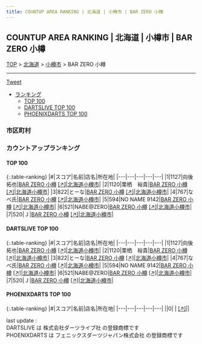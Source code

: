```yaml
---
title: COUNTUP AREA RANKING | 北海道 | 小樽市 | BAR ZERO 小樽
---
```

## COUNTUP AREA RANKING | 北海道 | 小樽市 | BAR ZERO 小樽

[TOP](/darts/rank/) > [北海道](/darts/rank/北海道/) > [小樽市](/darts/rank/北海道/小樽市/) > BAR ZERO 小樽

___

<a href="https://twitter.com/share?ref_src=twsrc%5Etfw" data-text="COUNTUP AREA RANKING | 北海道小樽市BAR ZERO 小樽" class="twitter-share-button" data-hashtags="DARTSLIVE,PHOENIXDARTS,darts,ダーツ" data-show-count="false">Tweet</a>

* [ランキング](#カウントアップランキング)
    * [TOP 100](#top-100)
    * [DARTSLIVE TOP 100](#dartslive-top-100)
    * [PHOENIXDARTS TOP 100](#phoenixdarts-top-100)

### 市区町村

<ul>

</ul>

### カウントアップランキング

#### TOP 100



{:.table-ranking}
|#|スコア|名前|店名|所在地|
|---|---|---|---|---|
|1|1127|<span class="rank-name-dl">向後　拓也</span>|<a href="/darts/rank/shops/dd90430471ea4c3db21333aee1bd51e4.html">BAR ZERO 小樽</a> <a href="https://search.dartslive.com/jp/shop/dd90430471ea4c3db21333aee1bd51e4">[↗]</a>|<a href="/darts/rank/北海道/小樽市">北海道小樽市</a>|
|2|1120|<span class="rank-name-dl">栗栖　裕貴</span>|<a href="/darts/rank/shops/dd90430471ea4c3db21333aee1bd51e4.html">BAR ZERO 小樽</a> <a href="https://search.dartslive.com/jp/shop/dd90430471ea4c3db21333aee1bd51e4">[↗]</a>|<a href="/darts/rank/北海道/小樽市">北海道小樽市</a>|
|3|822|<span class="rank-name-dl">とーな</span>|<a href="/darts/rank/shops/dd90430471ea4c3db21333aee1bd51e4.html">BAR ZERO 小樽</a> <a href="https://search.dartslive.com/jp/shop/dd90430471ea4c3db21333aee1bd51e4">[↗]</a>|<a href="/darts/rank/北海道/小樽市">北海道小樽市</a>|
|4|767|<span class="rank-name-dl">なべ氏</span>|<a href="/darts/rank/shops/dd90430471ea4c3db21333aee1bd51e4.html">BAR ZERO 小樽</a> <a href="https://search.dartslive.com/jp/shop/dd90430471ea4c3db21333aee1bd51e4">[↗]</a>|<a href="/darts/rank/北海道/小樽市">北海道小樽市</a>|
|5|594|<span class="rank-name-dl">NO NAME 9142</span>|<a href="/darts/rank/shops/dd90430471ea4c3db21333aee1bd51e4.html">BAR ZERO 小樽</a> <a href="https://search.dartslive.com/jp/shop/dd90430471ea4c3db21333aee1bd51e4">[↗]</a>|<a href="/darts/rank/北海道/小樽市">北海道小樽市</a>|
|6|521|<span class="rank-name-dl">NABE@ZERO</span>|<a href="/darts/rank/shops/dd90430471ea4c3db21333aee1bd51e4.html">BAR ZERO 小樽</a> <a href="https://search.dartslive.com/jp/shop/dd90430471ea4c3db21333aee1bd51e4">[↗]</a>|<a href="/darts/rank/北海道/小樽市">北海道小樽市</a>|
|7|520|<span class="rank-name-dl">Ｊ</span>|<a href="/darts/rank/shops/dd90430471ea4c3db21333aee1bd51e4.html">BAR ZERO 小樽</a> <a href="https://search.dartslive.com/jp/shop/dd90430471ea4c3db21333aee1bd51e4">[↗]</a>|<a href="/darts/rank/北海道/小樽市">北海道小樽市</a>|


#### DARTSLIVE TOP 100



{:.table-ranking}
|#|スコア|名前|店名|所在地|
|---|---|---|---|---|
|1|1127|<span class="rank-name-dl">向後　拓也</span>|<a href="/darts/rank/shops/dd90430471ea4c3db21333aee1bd51e4.html">BAR ZERO 小樽</a> <a href="https://search.dartslive.com/jp/shop/dd90430471ea4c3db21333aee1bd51e4">[↗]</a>|<a href="/darts/rank/北海道/小樽市">北海道小樽市</a>|
|2|1120|<span class="rank-name-dl">栗栖　裕貴</span>|<a href="/darts/rank/shops/dd90430471ea4c3db21333aee1bd51e4.html">BAR ZERO 小樽</a> <a href="https://search.dartslive.com/jp/shop/dd90430471ea4c3db21333aee1bd51e4">[↗]</a>|<a href="/darts/rank/北海道/小樽市">北海道小樽市</a>|
|3|822|<span class="rank-name-dl">とーな</span>|<a href="/darts/rank/shops/dd90430471ea4c3db21333aee1bd51e4.html">BAR ZERO 小樽</a> <a href="https://search.dartslive.com/jp/shop/dd90430471ea4c3db21333aee1bd51e4">[↗]</a>|<a href="/darts/rank/北海道/小樽市">北海道小樽市</a>|
|4|767|<span class="rank-name-dl">なべ氏</span>|<a href="/darts/rank/shops/dd90430471ea4c3db21333aee1bd51e4.html">BAR ZERO 小樽</a> <a href="https://search.dartslive.com/jp/shop/dd90430471ea4c3db21333aee1bd51e4">[↗]</a>|<a href="/darts/rank/北海道/小樽市">北海道小樽市</a>|
|5|594|<span class="rank-name-dl">NO NAME 9142</span>|<a href="/darts/rank/shops/dd90430471ea4c3db21333aee1bd51e4.html">BAR ZERO 小樽</a> <a href="https://search.dartslive.com/jp/shop/dd90430471ea4c3db21333aee1bd51e4">[↗]</a>|<a href="/darts/rank/北海道/小樽市">北海道小樽市</a>|
|6|521|<span class="rank-name-dl">NABE@ZERO</span>|<a href="/darts/rank/shops/dd90430471ea4c3db21333aee1bd51e4.html">BAR ZERO 小樽</a> <a href="https://search.dartslive.com/jp/shop/dd90430471ea4c3db21333aee1bd51e4">[↗]</a>|<a href="/darts/rank/北海道/小樽市">北海道小樽市</a>|
|7|520|<span class="rank-name-dl">Ｊ</span>|<a href="/darts/rank/shops/dd90430471ea4c3db21333aee1bd51e4.html">BAR ZERO 小樽</a> <a href="https://search.dartslive.com/jp/shop/dd90430471ea4c3db21333aee1bd51e4">[↗]</a>|<a href="/darts/rank/北海道/小樽市">北海道小樽市</a>|


#### PHOENIXDARTS TOP 100



{:.table-ranking}
|#|スコア|名前|店名|所在地|
|---|---|---|---|---|
||0|<span class="rank-name-dl"> </span>|<a href="/darts/rank/shops/.html"></a> <a href="">[↗]</a>|<a href="/darts/rank//"></a>|


<div class="footer border-top border-gray-light mt-5 pt-3 text-right text-gray">
    last update : <span style="font-weight: italic" id="foot_last_modified"></span><br />
    DARTSLIVE は 株式会社ダーツライブ社 の登録商標です<br />
    PHOENIXDARTS は フェニックスダーツジャパン株式会社 の登録商標です<br />
</div>

<script src="https://cdnjs.cloudflare.com/ajax/libs/jquery.tablesorter/2.31.3/js/jquery.tablesorter.min.js" integrity="sha512-qzgd5cYSZcosqpzpn7zF2ZId8f/8CHmFKZ8j7mU4OUXTNRd5g+ZHBPsgKEwoqxCtdQvExE5LprwwPAgoicguNg==" crossorigin="anonymous" referrerpolicy="no-referrer"></script>
<link rel="stylesheet" href="https://cdnjs.cloudflare.com/ajax/libs/jquery.tablesorter/2.31.3/css/theme.default.min.css" integrity="sha512-wghhOJkjQX0Lh3NSWvNKeZ0ZpNn+SPVXX1Qyc9OCaogADktxrBiBdKGDoqVUOyhStvMBmJQ8ZdMHiR3wuEq8+w==" crossorigin="anonymous" referrerpolicy="no-referrer" />
<script>
$(function() {
    $(".table-ranking").tablesorter({sortList:[[0, 0]]});
    $("#foot_last_modified").text(formatDate(new Date(document.lastModified), 'yyyy-MM-dd HH:mm:ss'));
});
</script>

<script async src="https://platform.twitter.com/widgets.js" charset="utf-8"></script>